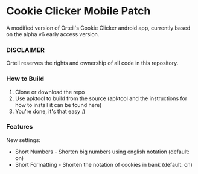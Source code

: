 # Cookie Clicker Mobile Patch
A modified version of Orteil's Cookie Clicker android app, currently based on the alpha v6 early access version.
### DISCLAIMER
Orteil reserves the rights and ownership of all code in this repository.
### How to Build
1. Clone or download the repo
2. Use apktool to build from the source (apktool and the instructions for how to install it can be found here)
3. You're done, it's that easy :)
### Features
New settings:
- Short Numbers - Shorten big numbers using english notation (default: on)
- Short Formatting - Shorten the notation of cookies in bank (default: on)